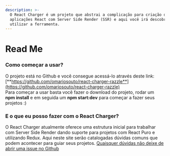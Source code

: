 ```yaml
---
description: >-
  O React Charger é um projeto que abstrai a complicação para criação de
  aplicações React com Server Side Render (SSR) e aqui você irá descobrir como
  utilizar a ferramenta.
---
```


# Read Me

### Como começar a usar?

O projeto está no Github e você consegue acessá-lo através deste link: [**https://github.com/omariosouto/react-charger-razzle**](https://github.com/omariosouto/react-charger-razzle)  
Para começar a usar basta você fazer o download do projeto, rodar um **npm install** e em seguida um **npm start:dev** para começar a fazer seus projetos :\)

### E o que eu posso fazer com o React Charger?

O React Charger atualmente oferece uma estrutura inicial para trabalhar com Server Side Render dando suporte para projetos com React Puro e utilizando Redux. Aqui neste site serão catalogadas dúvidas comuns que podem acontecer para guiar seus projetos. [Quaisquer dúvidas não deixe de abrir uma issue no Github](https://github.com/omariosouto/react-charger-razzle/issues) 

